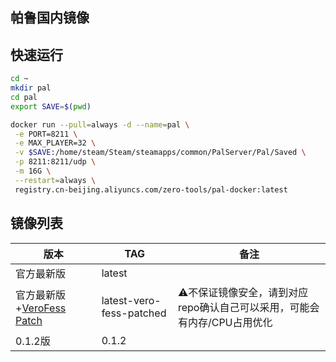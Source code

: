 帕鲁国内镜像
----

## 快速运行
```bash
cd ~
mkdir pal
cd pal
export SAVE=$(pwd)

docker run --pull=always -d --name=pal \
 -e PORT=8211 \
 -e MAX_PLAYER=32 \
 -v $SAVE:/home/steam/Steam/steamapps/common/PalServer/Pal/Saved \
 -p 8211:8211/udp \
 -m 16G \
 --restart=always \
 registry.cn-beijing.aliyuncs.com/zero-tools/pal-docker:latest
```
## 镜像列表
| 版本 | TAG | 备注 | 
| - | - | - |
| 官方最新版 | latest | |
| 官方最新版+[VeroFess Patch](https://github.com/VeroFess/PalWorld-Server-Unoffical-Fix) | latest-vero-fess-patched | ⚠️不保证镜像安全，请到对应repo确认自己可以采用，可能会有内存/CPU占用优化 |
| 0.1.2版 | 0.1.2 | |
